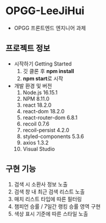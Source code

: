 # OPGG-LeeJiHui

- OPGG 프론트엔드 엔지니어 과제

## 프로젝트 정보

- 시작하기 Getting Started
  1.  깃 클론 후 **npm install**
  2.  **npm start**로 시작
- 개발 환경 및 버전
  1.  Node.js 16.15.1
  2.  NPM 8.11.0
  3.  react 18.2.0
  4.  react-dom 18.2.0
  5.  react-router-dom 6.8.1
  6.  recoil 0.7.6
  7.  recoil-persist 4.2.0
  8.  styled-components 5.3.6
  9.  axios 1.3.2
  10. Visual Studio

## 구현 기능

1. 검색 시 소환사 정보 노출
2. 검색 창 내 최근 검색 리스트 노출
3. 매치 리스트 타입에 따른 필터링
4. 챔피언 승률 / 7일간 랭킹 승률 영역 구현
5. 색상 표시 기준에 따른 스타일 노출

